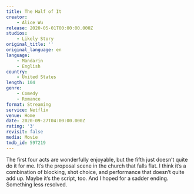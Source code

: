 ```yaml
---
title: The Half of It
creator:
    - Alice Wu
release: 2020-05-01T00:00:00.000Z
studios:
    - Likely Story
original_title: ''
original_language: en
language:
    - Mandarin
    - English
country:
    - United States
length: 104
genre:
    - Comedy
    - Romance
format: Streaming
service: Netflix
venue: Home
date: 2020-09-27T04:00:00.000Z
rating: '3'
revisit: false
media: Movie
tmdb_id: 597219
---
```


The first four acts are wonderfully enjoyable, but the fifth just doesn’t quite do it for me. It’s the proposal scene in the church that falls flat. I think it’s a combination of blocking, shot choice, and performance that doesn’t quite add up. Maybe it’s the script, too. And I hoped for a sadder ending. Something less resolved.
